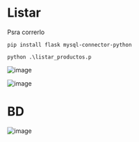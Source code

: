 # Listar
Psra correrlo
```
pip install flask mysql-connector-python

python .\listar_productos.p
```

![image](https://github.com/user-attachments/assets/1f0d79b1-b988-4282-a94d-cc160350ff72)

![image](https://github.com/user-attachments/assets/c33d8545-fdd4-4aea-8b4c-ad69db7e70b1)

# BD

![image](https://github.com/user-attachments/assets/4d1c84c0-d6bb-4c7a-a671-3f70a52f85a7)
